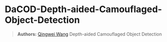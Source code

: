 # DaCOD-Depth-aided-Camouflaged-Object-Detection
>**Authors:** [Qingwei Wang](https://qingwei-wang.github.io)
Depth-aided Camouflaged Object Detection
